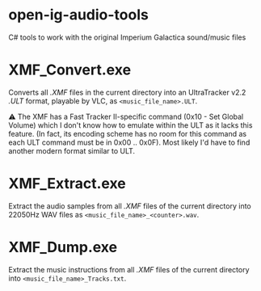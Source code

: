 # open-ig-audio-tools
C# tools to work with the original Imperium Galactica sound/music files

# XMF_Convert.exe

Converts all *.XMF* files in the current directory into an UltraTracker v2.2 *.ULT* format, playable by VLC, as `<music_file_name>.ULT`.

:warning: The XMF has a Fast Tracker II-specific command (0x10 - Set Global Volume) which I don't know how to emulate within the ULT as it lacks this feature. (In fact, its encoding scheme has no room for this command as each ULT command must be in 0x00 .. 0x0F). Most likely I'd have to find another modern format similar to ULT.

# XMF_Extract.exe

Extract the audio samples from all  *.XMF* files of the current directory into 22050Hz WAV files as `<music_file_name>_<counter>.wav`.

# XMF_Dump.exe

Extract the music instructions from all *.XMF* files of the current directory into `<music_file_name>_Tracks.txt`.
